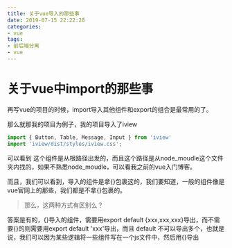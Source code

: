 ```yaml
---
title: 关于vue导入的那些事
date: 2019-07-15 22:22:28
categories:
- vue
tags:
- 前后端分离
- vue
---
```


# 关于vue中import的那些事



再写vue的项目的时候，import导入其他组件和export的组合是最常用的了。

那么就那我的项目为例子，我的项目导入了iview
```javascript
import { Button, Table, Message, Input } from 'iview'
import 'iview/dist/styles/iview.css';

```
可以看到 这个组件是从根路径出发的，而且这个路径是从node_moudle这个文件夹内找的，如果不熟悉node_moudle，可以看我之前的vue入门博客。


而且，我们可以看到，导入的组件是拿{}包裹这的，我们要知道，一般的组件像是vue官网上的那些，我们都是不拿{}包裹的。

> 那么，这两种方式有区别么？


答案是有的，{}导入的组件，需要用export default {xxx,xxx,xxx}导出，而不需要{}的则需要用export default 'xxx'导出，而且 default 不可以导出多个，也就是说，我们可以因为某些逻辑将一些组件写在一个js文件中，然后用{}导出
